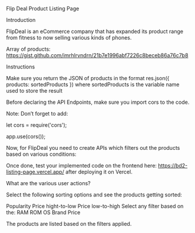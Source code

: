 Flip Deal Product Listing Page

Introduction

FlipDeal is an eCommerce company that has expanded its product range from fitness to now selling various kinds of phones.

Array of products: https://gist.github.com/imrhlrvndrn/21b7e1996abf7226c8beceb86a76c7b8

Instructions

Make sure you return the JSON of products in the format res.json({ products: sortedProducts }) where sortedProducts is the variable name used to store the result

Before declaring the API Endpoints, make sure you import cors to the code.

Note: Don’t forget to add:

let cors = require('cors');

app.use(cors());

Now, for FlipDeal you need to create APIs which filters out the products based on various conditions:

Once done, test your implemented code on the frontend here: https://bd2-listing-page.vercel.app/ after deploying it on Vercel.

What are the various user actions?

Select the following sorting options and see the products getting sorted:

Popularity
Price hight-to-low
Price low-to-high
Select any filter based on the:
RAM
ROM
OS
Brand
Price

The products are listed based on the filters applied.

